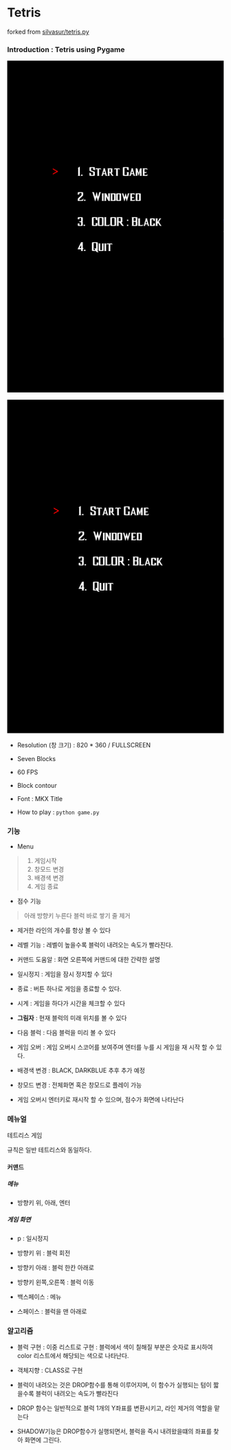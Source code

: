 # Tetris
forked from [silvasur/tetris.py](https://gist.github.com/silvasur/565419)

### Introduction : Tetris using Pygame
![GamePlay](https://github.com/JuKyYoon/Pygame_PJ/blob/master/ingame.gif)

![Change a Background](https://github.com/JuKyYoon/Pygame_PJ/blob/master/change_Color.gif)



- Resolution (창 크기) : 820 * 360 / FULLSCREEN


- Seven Blocks

- 60 FPS

- Block contour

- Font : MKX Title

- How to play : ``` python game.py ```

### 기능

- Menu
> 1. 게임시작
> 2. 창모드 변경
> 3. 배경색 변경
> 4. 게임 종료

- 점수 기능
> 아래 방향키 누른다
> 블럭 바로 쌓기
> 줄 제거


- 제거한 라인의 개수를 항상 볼 수 있다

- 레벨 기능 : 레벨이 높을수록 블럭이 내려오는 속도가 빨라진다.

- 커맨드 도움알 : 화면 오른쪽에 커맨드에 대한 간략한 설명

- 일시정지 : 게임을 잠시 정지할 수 있다

- 종료 : 버튼 하나로 게임을 종료할 수 있다.

- 시계 : 게임을 하다가 시간을 체크할 수 있다

- **그림자** : 현재 블럭의 미래 위치를 볼 수 있다

- 다음 블럭 : 다음 블럭을 미리 볼 수 있다

- 게임 오버 : 게임 오버시 스코어를 보여주며 엔터를 누를 시 게임을 재 시작 할 수 있다.

- 배경색 변경 : BLACK, DARKBLUE 추후 추가 예정

- 창모드 변경 : 전체화면 혹은 창모드로 플레이 가능

- 게임 오버시 엔터키로 재시작 할 수 있으며, 점수가 화면에 나타난다

### 메뉴얼

테트리스 게임

규칙은 일반 테트리스와 동일하다.

#### 커맨드

##### 메뉴
- 방향키 위, 아래, 엔터

##### 게임 화면
- p : 일시정지

- 방향키 위 : 블럭 회전

- 방향키 아래 : 블럭 한칸 아래로

- 방향키 왼쪽,오른쪽 : 블럭 이동

- 백스페이스 : 메뉴

- 스페이스 : 블럭을 맨 아래로


### 알고리즘

- 블럭 구현 : 이중 리스트로 구현 : 블럭에서 색이 칠해질 부분은 숫자로 표시하여 color 리스트에서 해당되는 색으로 나타난다.

- 객체지향 : CLASS로 구현

- 블럭이 내려오는 것은 DROP함수를 통해 이루어지며, 이 함수가 실행되는 텀이 짧을수록 블럭이 내려오는 속도가 빨라진다

- DROP 함수는 일반적으로 블럭 1개의 Y좌표를 변환시키고, 라인 제거의 역할을 맡는다

- SHADOW기능은 DROP함수가 실행되면서, 블럭을 즉시 내려왔을떄의 좌표를 찾아 화면에 그린다.
